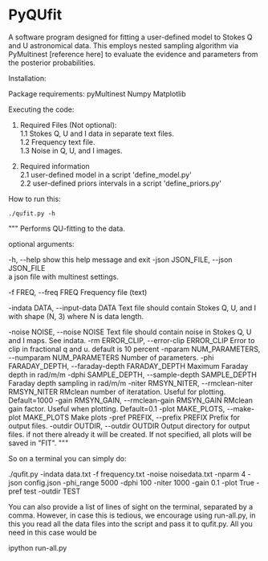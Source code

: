 # PyQUfit
A software program designed for fitting a user-defined model to Stokes Q and U astronomical data. This employs nested sampling algorithm via PyMultinest [reference here] to evaluate the evidence and parameters from the posterior probabilities. 

Installation:


Package requirements:
pyMultinest 
Numpy
Matplotlib


Executing the code:

1. Required Files (Not optional):   
  1.1 Stokes Q, U and I data in separate text files.      
  1.2 Frequency text file.      
  1.3 Noise in Q, U, and I images.      

2. Required information     
  2.1 user-defined model in a script 'define_model.py'        
  2.2 user-defined priors intervals in a script 'define_priors.py'      


How to run this:  
 
    ./qufit.py -h 

"""
Performs QU-fitting to the data.    
  
optional arguments: 

  -h, --help            show this help message and exit 
  -json JSON_FILE, --json JSON_FILE   
                        a json file with multinest settings.  
                        
  -f FREQ, --freq FREQ  Frequency file (text) 
  
  -indata DATA, --input-data DATA 
                        Text file should contain Stokes Q, U, and I with shape
                        (N, 3) where N is data length.
                            
  -noise NOISE, --noise NOISE
                        Text file should contain noise in Stokes Q, U and I
                        maps. See indata.
  -rm ERROR_CLIP, --error-clip ERROR_CLIP
                        Error to clip in fractional q and u. default is 10
                        percent
  -nparam NUM_PARAMETERS, --numparam NUM_PARAMETERS
                        Number of parameters.
  -phi FARADAY_DEPTH, --faraday-depth FARADAY_DEPTH
                        Maximum Faraday depth in rad/m/m
  -dphi SAMPLE_DEPTH, --sample-depth SAMPLE_DEPTH
                        Faraday depth sampling in rad/m/m
  -niter RMSYN_NITER, --rmclean-niter RMSYN_NITER
                        RMclean number of iteratation. Useful for plotting.
                        Default=1000
  -gain RMSYN_GAIN, --rmclean-gain RMSYN_GAIN
                        RMclean gain factor. Useful when plotting. Default=0.1
  -plot MAKE_PLOTS, --make-plot MAKE_PLOTS
                        Make plots
  -pref PREFIX, --prefix PREFIX
                        Prefix for output files.
  -outdir OUTDIR, --outdir OUTDIR
                        Output directory for output files. if not there
                        already it will be created. If not specified, all
                        plots will be saved in "FIT".
"""


So on a terminal you can simply do:

./qufit.py -indata data.txt -f frequency.txt  -noise noisedata.txt -nparm 4 -json config.json -phi_range 5000 -dphi 100 -niter 1000 -gain 0.1 -plot True -pref test -outdir TEST 

You can also provide a list of lines of sight on the terminal, separated by a comma. However, in case this is tedious, we encourage using run-all.py, in this you read all the data files into the script and pass it to qufit.py. All you need in this case would be 

ipython run-all.py
